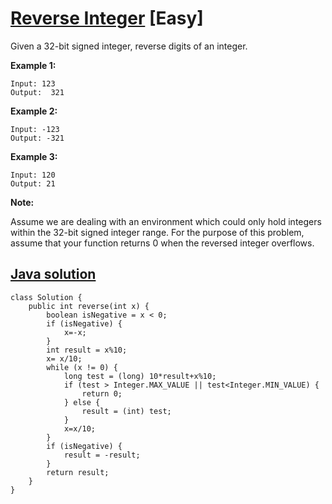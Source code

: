 # [Reverse Integer](https://leetcode.com/problems/reverse-integer/description/) [Easy]

Given a 32-bit signed integer, reverse digits of an integer.

**Example 1:**
```
Input: 123
Output:  321
```
**Example 2:**
```
Input: -123
Output: -321
```
**Example 3:**
```
Input: 120
Output: 21
```
**Note:**

Assume we are dealing with an environment which could only hold integers within the 32-bit signed integer range. For the purpose of this problem, assume that your function returns 0 when the reversed integer overflows.

## [Java solution](https://leetcode.com/submissions/detail/138084682/)
```
class Solution {
    public int reverse(int x) {
        boolean isNegative = x < 0;
        if (isNegative) {
            x=-x;
        }
        int result = x%10;
        x= x/10;
        while (x != 0) {
            long test = (long) 10*result+x%10;
            if (test > Integer.MAX_VALUE || test<Integer.MIN_VALUE) {
                return 0;
            } else {
                result = (int) test;
            }
            x=x/10;
        }
        if (isNegative) {
            result = -result;
        }
        return result;
    }
}
```
